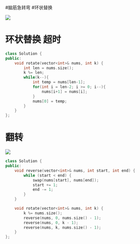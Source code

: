#脑筋急转弯 #环状替换

![](FigureBed%20🌄/Pasted/Pasted%20image%2020220606094354.png)
# 环状替换 超时

```cpp
class Solution {
public:
    void rotate(vector<int>& nums, int k) {
        int len = nums.size();
        k %= len;
        while(k--){
            int temp = nums[len-1];
            for(int i = len-2; i >= 0; i--){
                nums[i+1] = nums[i];
            }
            nums[0] = temp;
        }
    }
};
```


# 翻转

![](FigureBed%20🌄/Pasted/Pasted%20image%2020220606095135.png)

```cpp
class Solution {
public:
    void reverse(vector<int>& nums, int start, int end) {
        while (start < end) {
            swap(nums[start], nums[end]);
            start += 1;
            end -= 1;
        }
    }

    void rotate(vector<int>& nums, int k) {
        k %= nums.size();
        reverse(nums, 0, nums.size() - 1);
        reverse(nums, 0, k - 1);
        reverse(nums, k, nums.size() - 1);
    }
};

```


